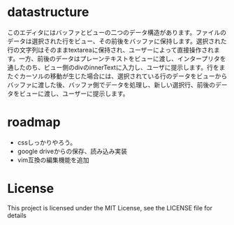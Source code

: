 # datastructure
このエディタにはバッファとビューの二つのデータ構造があります。ファイルのデータは選択された行をビュー、その前後をバッファに保持します。選択された行の文字列はそのままtextareaに保持され、ユーザーによって直接操作されます。一方、前後のデータはプレーンテキストをビューに渡し、インタープリタを通したのち、ビュー側のdivのinnerTextに入力し、ユーザに提示します。行をまたぐカーソルの移動が生じた場合には、選択されている行のデータをビューからバッファに渡した後、バッファ側でデータを処理し、新しい選択行、前後のデータをビューに渡し、ユーザーに提示します。
# roadmap
- cssしっかりやろう。
- google driveからの保存、読み込み実装
- vim互換の編集機能を追加

# License
This project is licensed under the MIT License, see the LICENSE file for details
